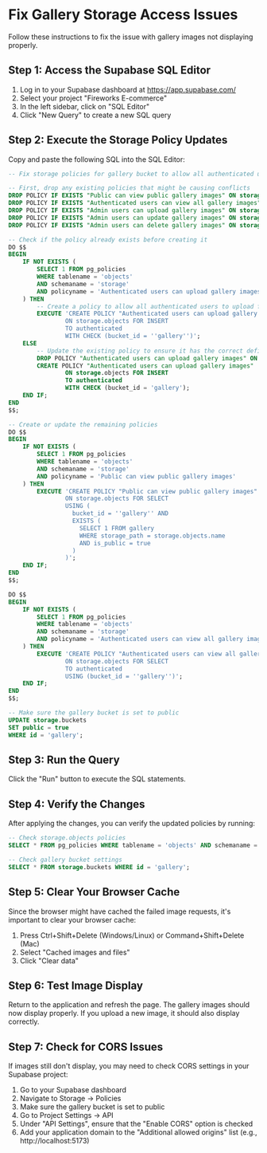 # Fix Gallery Storage Access Issues

Follow these instructions to fix the issue with gallery images not displaying properly.

## Step 1: Access the Supabase SQL Editor

1. Log in to your Supabase dashboard at https://app.supabase.com/
2. Select your project "Fireworks E-commerce"
3. In the left sidebar, click on "SQL Editor"
4. Click "New Query" to create a new SQL query

## Step 2: Execute the Storage Policy Updates

Copy and paste the following SQL into the SQL Editor:

```sql
-- Fix storage policies for gallery bucket to allow all authenticated users to access images

-- First, drop any existing policies that might be causing conflicts
DROP POLICY IF EXISTS "Public can view public gallery images" ON storage.objects;
DROP POLICY IF EXISTS "Authenticated users can view all gallery images" ON storage.objects;
DROP POLICY IF EXISTS "Admin users can upload gallery images" ON storage.objects;
DROP POLICY IF EXISTS "Admin users can update gallery images" ON storage.objects;
DROP POLICY IF EXISTS "Admin users can delete gallery images" ON storage.objects;

-- Check if the policy already exists before creating it
DO $$
BEGIN
    IF NOT EXISTS (
        SELECT 1 FROM pg_policies 
        WHERE tablename = 'objects' 
        AND schemaname = 'storage' 
        AND policyname = 'Authenticated users can upload gallery images'
    ) THEN
        -- Create a policy to allow all authenticated users to upload files
        EXECUTE 'CREATE POLICY "Authenticated users can upload gallery images"
                ON storage.objects FOR INSERT
                TO authenticated
                WITH CHECK (bucket_id = ''gallery'')';
    ELSE
        -- Update the existing policy to ensure it has the correct definition
        DROP POLICY "Authenticated users can upload gallery images" ON storage.objects;
        CREATE POLICY "Authenticated users can upload gallery images"
                ON storage.objects FOR INSERT
                TO authenticated
                WITH CHECK (bucket_id = 'gallery');
    END IF;
END
$$;

-- Create or update the remaining policies
DO $$
BEGIN
    IF NOT EXISTS (
        SELECT 1 FROM pg_policies 
        WHERE tablename = 'objects' 
        AND schemaname = 'storage' 
        AND policyname = 'Public can view public gallery images'
    ) THEN
        EXECUTE 'CREATE POLICY "Public can view public gallery images"
                ON storage.objects FOR SELECT
                USING (
                  bucket_id = ''gallery'' AND
                  EXISTS (
                    SELECT 1 FROM gallery
                    WHERE storage_path = storage.objects.name
                    AND is_public = true
                  )
                )';
    END IF;
END
$$;

DO $$
BEGIN
    IF NOT EXISTS (
        SELECT 1 FROM pg_policies 
        WHERE tablename = 'objects' 
        AND schemaname = 'storage' 
        AND policyname = 'Authenticated users can view all gallery images'
    ) THEN
        EXECUTE 'CREATE POLICY "Authenticated users can view all gallery images"
                ON storage.objects FOR SELECT
                TO authenticated
                USING (bucket_id = ''gallery'')';
    END IF;
END
$$;

-- Make sure the gallery bucket is set to public
UPDATE storage.buckets
SET public = true
WHERE id = 'gallery';
```

## Step 3: Run the Query

Click the "Run" button to execute the SQL statements.

## Step 4: Verify the Changes

After applying the changes, you can verify the updated policies by running:

```sql
-- Check storage.objects policies
SELECT * FROM pg_policies WHERE tablename = 'objects' AND schemaname = 'storage';

-- Check gallery bucket settings
SELECT * FROM storage.buckets WHERE id = 'gallery';
```

## Step 5: Clear Your Browser Cache

Since the browser might have cached the failed image requests, it's important to clear your browser cache:

1. Press Ctrl+Shift+Delete (Windows/Linux) or Command+Shift+Delete (Mac)
2. Select "Cached images and files"
3. Click "Clear data"

## Step 6: Test Image Display

Return to the application and refresh the page. The gallery images should now display properly. If you upload a new image, it should also display correctly.

## Step 7: Check for CORS Issues

If images still don't display, you may need to check CORS settings in your Supabase project:

1. Go to your Supabase dashboard
2. Navigate to Storage → Policies
3. Make sure the gallery bucket is set to public
4. Go to Project Settings → API
5. Under "API Settings", ensure that the "Enable CORS" option is checked
6. Add your application domain to the "Additional allowed origins" list (e.g., http://localhost:5173)
